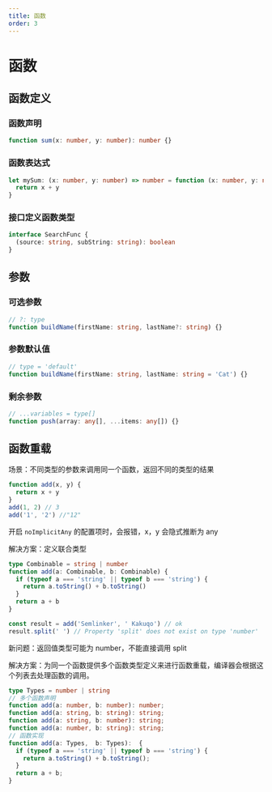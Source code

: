```yaml
---
title: 函数
order: 3
---
```



# 函数

## 函数定义

### 函数声明

```ts
function sum(x: number, y: number): number {}
```

### 函数表达式

```ts
let mySum: (x: number, y: number) => number = function (x: number, y: number): number {
  return x + y
}
```

### 接口定义函数类型

```ts
interface SearchFunc {
  (source: string, subString: string): boolean
}
```

## 参数

### 可选参数

```ts
// ?: type
function buildName(firstName: string, lastName?: string) {}
```

### 参数默认值

```ts
// type = 'default'
function buildName(firstName: string, lastName: string = 'Cat') {}
```

### 剩余参数

```ts
// ...variables = type[]
function push(array: any[], ...items: any[]) {}
```

## 函数重载

场景：不同类型的参数来调用同一个函数，返回不同的类型的结果

```ts
function add(x, y) {
  return x + y
}
add(1, 2) // 3
add('1', '2') //"12"
```

开启 `noImplicitAny` 的配置项时，会报错，x，y 会隐式推断为 any

解决方案：定义联合类型

```ts
type Combinable = string | number
function add(a: Combinable, b: Combinable) {
  if (typeof a === 'string' || typeof b === 'string') {
    return a.toString() + b.toString()
  }
  return a + b
}
```

```js
const result = add('Semlinker', ' Kakuqo') // ok
result.split(' ') // Property 'split' does not exist on type 'number'
```

新问题：返回值类型可能为 number，不能直接调用 split

解决方案：为同一个函数提供多个函数类型定义来进行函数重载，编译器会根据这个列表去处理函数的调用。

```ts
type Types = number | string
// 多个函数声明
function add(a: number, b: number): number;
function add(a: string, b: string): string;
function add(a: string, b: number): string;
function add(a: number, b: string): string;
// 函数实现
function add(a: Types,  b: Types):  {
  if (typeof a === 'string' || typeof b === 'string') {
    return a.toString() + b.toString();
  }
  return a + b;
}
```

# 